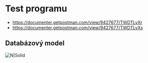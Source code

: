# Test programu

  - https://documenter.getpostman.com/view/9427677/TWDTLyXr
  - https://documenter.getpostman.com/view/9427677/TWDTLyXs

## Databázový model

![N|Solid](image/database%20pic.PNG)

